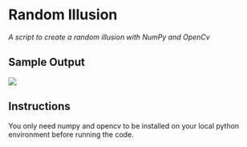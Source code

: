 # Random Illusion

_A script to create a random illusion with NumPy and OpenCv_

## Sample Output

<img src="output.gif">


## Instructions

You only need numpy and opencv to be installed on your local python environment before running the code.